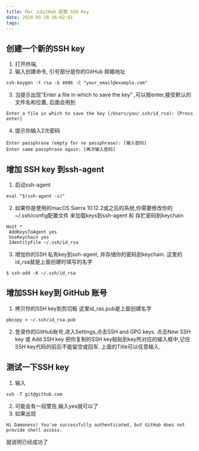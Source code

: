 ```yaml
---
title: Mac 上GitHub 配置 SSH Key
date: 2020-05-18 16:02:01
tags:
---
```


## 创建一个新的SSH key

1. 打开终端,
2. 输入创建命令, 引号部分是你的GitHub 邮箱地址
```
ssh-keygen -t rsa -b 4096 -C "your_email@example.com"
```

3. 当提示出现”Enter a file in which to save the key” ,可以按enter,接受默认的文件名和位置, 后面会用到
```
Enter a file in which to save the key (/Users/you/.ssh/id_rsa): [Press enter]
```

4. 提示你输入2次密码
```
Enter passphrase (empty for no passphrase): [输入密码]
Enter same passphrase again: [再次输入密码]
```

## 增加 SSH key 到ssh-agent

1. 启动ssh-agent
```
eval "$(ssh-agent -s)"
```
2. 如果你是使用的macOS Sierra 10.12.2或之后的系统,你需要修改你的~/.ssh/config配置文件 来加载keys到ssh-agent 和 存贮密码到keychain
```
Host *
 AddKeysToAgent yes
 UseKeychain yes
 IdentityFile ~/.ssh/id_rsa
```
3. 增加你的SSH 私有key到ssh-agent, 并存储你的密码到keychain. 这里的id_rsa就是上面创建时填写的名字
```
$ ssh-add -K ~/.ssh/id_rsa
```

## 增加SSH key到 GitHub 账号

1. 拷贝你的SSH key到剪切板
这里id_ras.pub是上面创建名字

```
pbcopy < ~/.ssh/id_rsa.pub
```

2. 登录你的GitHub账号,进入Settings,点击SSH and GPG keys.
点击New SSH key 或 Add SSH key
把你复制的SSH key粘贴到key所对应的输入框中,记住SSH key代码的前后不能留空或回车. 上面的Title可以任意输入.


## 测试一下SSH key

1. 输入
```
ssh -T git@github.com
```
2. 可能会有一段警告,输入yes就可以了
3. 如果出现
```
Hi Damoness! You've successfully authenticated, but GitHub does not provide shell access.
```
就说明已经成功了